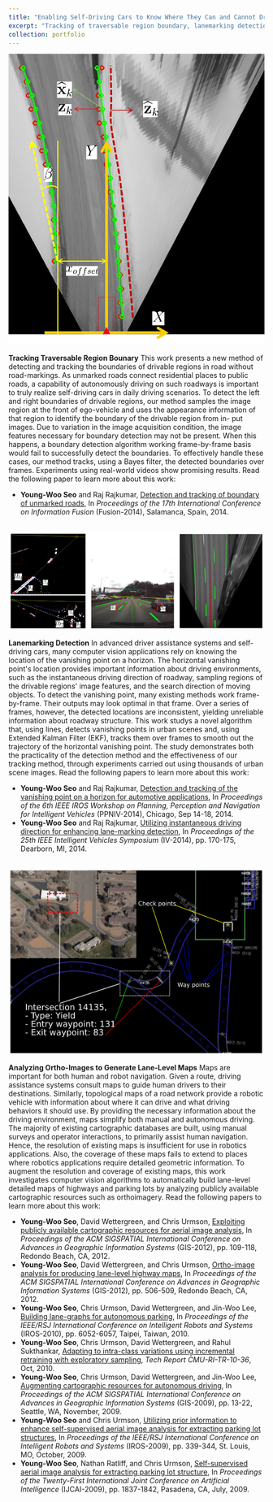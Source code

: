 ```yaml
---
title: "Enabling Self-Driving Cars to Know Where They Can and Cannot Drive"
excerpt: "Tracking of traversable region boundary, lanemarking detection, vanishing point tracking for road geometry understanding, analyzing ortho-images to generate lane-level maps."
collection: portfolio
---
```


<img src="/images/measurement-model-clothoid-1.jpg"/>

**Tracking Traversable Region Bounary** This work presents a new method of detecting
and tracking the boundaries of drivable regions in road without
road-markings. As unmarked roads connect residential places
to public roads, a capability of autonomously driving on such
roadways is important to truly realize self-driving cars in daily
driving scenarios. To detect the left and right boundaries of
drivable regions, our method samples the image region at the
front of ego-vehicle and uses the appearance information of that
region to identify the boundary of the drivable region from in-
put images. Due to variation in the image acquisition condition,
the image features necessary for boundary detection may not
be present. When this happens, a boundary detection algorithm
working frame-by-frame basis would fail to successfully detect
the boundaries. To effectively handle these cases, our method
tracks, using a Bayes filter, the detected boundaries over frames.
Experiments using real-world videos show promising results. Read the following paper to learn more about this work:
* **Young-Woo Seo** and Raj Rajkumar, [Detection and tracking of boundary of unmarked roads](https://ieeexplore.ieee.org/document/6916256/?arnumber=6916256), In *Proceedings of the 17th International Conference on Information Fusion* (Fusion-2014), Salamanca, Spain, 2014.

<br>

<img src="/images/instantaneous-driving-direction.png"/> 

**Lanemarking Detection** In advanced driver assistance systems and self-driving cars, many computer vision applications rely on knowing the location of the vanishing point on a horizon. The horizontal vanishing point's location provides important information about driving environments, such as the instantaneous driving direction of roadway, sampling regions of the drivable regions' image features, and the search direction of moving objects. To detect the vanishing point, many existing methods work frame-by-frame. Their outputs may look optimal in that frame. Over a series of frames, however, the detected locations are inconsistent, yielding unreliable information about roadway structure. This work studys a novel algorithm that, using lines, detects vanishing points in urban scenes and, using Extended Kalman Filter (EKF), tracks them over frames to smooth out the trajectory of the horizontal vanishing point. The study demonstrates both the practicality of the detection method and the effectiveness of our tracking method, through experiments carried out using thousands of urban scene images. Read the following papers to learn more about this work:
* **Young-Woo Seo** and Raj Rajkumar, [Detection and tracking of the vanishing point on a horizon for automotive applications](http://www.cs.cmu.edu/~youngwoo/doc/ppniv-14-ywseo.pdf), In *Proceedings of the 6th IEEE IROS Workshop on Planning, Perception and Navigation for Intelligent Vehicles* (PPNIV-2014), Chicago, Sep 14-18, 2014.
* **Young-Woo Seo** and Raj Rajkumar, [Utilizing instantaneous driving direction for enhancing lane-marking detection](https://ieeexplore.ieee.org/document/6856467/), In *Proceedings of the 25th IEEE Intelligent Vehicles Symposium* (IV-2014), pp. 170-175, Dearborn, MI, 2014.
 
<br> 

<img src="/images/uc-starting-chute.png"/>

**Analyzing Ortho-Images to Generate Lane-Level Maps** Maps are important for both human and robot navigation. Given a route, driving assistance systems consult maps to guide human drivers to their destinations. Similarly, topological maps of a road network provide a robotic vehicle with information about where it can drive and what driving behaviors it should use. By providing the necessary information about the driving environment, maps simplify both manual and autonomous driving. The majority of existing cartographic databases are built, using manual surveys and operator interactions, to primarily assist human navigation. Hence, the resolution of existing maps is insufficient for use in robotics applications. Also, the coverage of these maps fails to extend to places where robotics applications require detailed geometric information. To augment the resolution and coverage of existing maps, this work investigates computer vision algorithms to automatically build lane-level detailed maps of highways and parking lots by analyzing publicly available cartographic resources such as orthoimagery. Read the following papers to learn more about this work:
* **Young-Woo Seo**, David Wettergreen, and Chris Urmson, [Exploiting publicly available cartographic resources for aerial image analysis](https://dl.acm.org/citation.cfm?doid=2424321.2424336), In *Proceedings of the ACM SIGSPATIAL International Conference on Advances in Geographic Information Systems* (GIS-2012), pp. 109-118, Redondo Beach, CA, 2012.
* **Young-Woo Seo**, David Wettergreen, and Chris Urmson, [Ortho-image analysis for producing lane-level highway maps](https://dl.acm.org/citation.cfm?doid=2424321.2424401), In *Proceedings of the ACM SIGSPATIAL International Conference on Advances in Geographic Information Systems* (GIS-2012), pp. 506-509, Redondo Beach, CA, 2012. 
* **Young-Woo Seo**, Chris Urmson, David Wettergreen, and Jin-Woo Lee, [Building lane-graphs for autonomous parking](https://ieeexplore.ieee.org/document/5650331/), In *Proceedings of the IEEE/RSJ International Conference on Intelligent Robots and Systems* (IROS-2010), pp. 6052-6057, Taipei, Taiwan, 2010.
* **Young-Woo Seo**, Chris Urmson, David Wettergreen, and Rahul Sukthankar, [Adapting to intra-class variations using incremental retraining with exploratory sampling](https://www.ri.cmu.edu/publications/adapting-to-intra-class-variations-using-incremental-retraining-with-exploratory-sampling/), *Tech Report CMU-RI-TR-10-36*, Oct, 2010.
* **Young-Woo Seo**, Chris Urmson, David Wettergreen, and Jin-Woo Lee, [Augmenting cartographic resources for autonomous driving](https://dl.acm.org/citation.cfm?doid=1653771.1653777), In *Proceedings of the ACM SIGSPATIAL International Conference on Advances in Geographic Information Systems* (GIS-2009), pp. 13-22, Seattle, WA, November, 2009.
* **Young-Woo Seo** and Chris Urmson, [Utilizing prior information to enhance self-supervised aerial image analysis for extracting parking lot structures](https://ieeexplore.ieee.org/document/5354405/), In *Proceedings of the IEEE/RSJ International Conference on Intelligent Robots and Systems* (IROS-2009), pp. 339-344, St. Louis, MO, October, 2009. 
* **Young-Woo Seo**, Nathan Ratliff, and Chris Urmson, [Self-supervised aerial image analysis for extracting parking lot structure](http://ijcai.org/Proceedings/09/Papers/305.pdf), In *Proceedings of the Twenty-First International Joint Conference on Artificial Intelligence* (IJCAI-2009), pp. 1837-1842, Pasadena, CA, July, 2009.
 
